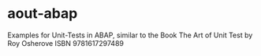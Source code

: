 # aout-abap
Examples for Unit-Tests in ABAP, similar to the Book The Art of Unit Test by Roy Osherove ISBN 9781617297489

